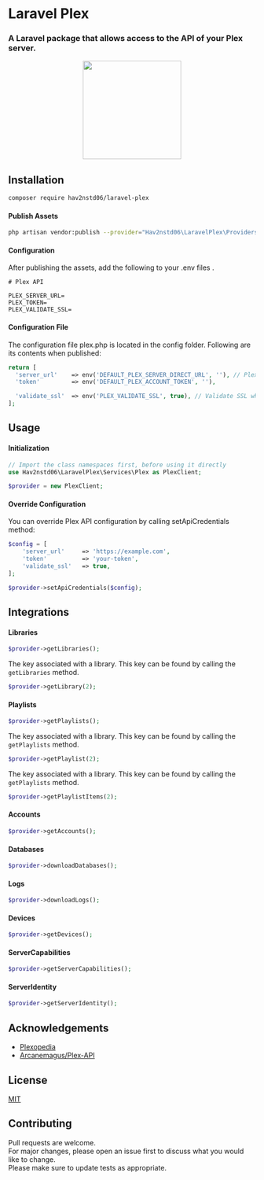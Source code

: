 
# Laravel Plex
### A Laravel package that allows access to the API of your Plex server.

<p align="center">
    <img height="200" src="https://user-images.githubusercontent.com/33732634/201248345-0df081eb-da1d-4605-92bb-e4c40bfdcd78.png" />   
</p>

## Installation

```bash
composer require hav2nstd06/laravel-plex
```

#### Publish Assets
```bash
php artisan vendor:publish --provider="Hav2nstd06\LaravelPlex\Providers\PlexServiceProvider" 
```

#### Configuration
After publishing the assets, add the following to your .env files .

```env
# Plex API

PLEX_SERVER_URL=
PLEX_TOKEN=
PLEX_VALIDATE_SSL=
```

#### Configuration File
The configuration file plex.php is located in the config folder. Following are its contents when published:

```php
return [
  'server_url'    => env('DEFAULT_PLEX_SERVER_DIRECT_URL', ''), // Plex Server URL (ex: http://[IP address]:32400)
  'token'         => env('DEFAULT_PLEX_ACCOUNT_TOKEN', ''),

  'validate_ssl'  => env('PLEX_VALIDATE_SSL', true), // Validate SSL when creating api client.
];
```
## Usage

#### Initialization

```php
// Import the class namespaces first, before using it directly
use Hav2nstd06\LaravelPlex\Services\Plex as PlexClient;

$provider = new PlexClient;
```

#### Override Configuration
You can override Plex API configuration by calling setApiCredentials method:

```php
$config = [
    'server_url'     => 'https://example.com',
    'token'          => 'your-token',
    'validate_ssl'   => true,
];

$provider->setApiCredentials($config);
```
## Integrations

#### Libraries

```php
$provider->getLibraries();
```

The key associated with a library. This key can be found by calling the ``getLibraries`` method.
```php
$provider->getLibrary(2);
```

#### Playlists

```php
$provider->getPlaylists();
```

The key associated with a library. This key can be found by calling the ``getPlaylists`` method.
```php
$provider->getPlaylist(2);
```

The key associated with a library. This key can be found by calling the ``getPlaylists`` method.
```php
$provider->getPlaylistItems(2);
```

#### Accounts

```php
$provider->getAccounts();
```

#### Databases

```php
$provider->downloadDatabases();
```

#### Logs

```php
$provider->downloadLogs();
```

#### Devices

```php
$provider->getDevices();
```

#### ServerCapabilities

```php
$provider->getServerCapabilities();
```

#### ServerIdentity

```php
$provider->getServerIdentity();
```

## Acknowledgements

- [Plexopedia](https://www.plexopedia.com/plex-media-server/api/)
- [Arcanemagus/Plex-API](https://github.com/Arcanemagus/plex-api/wiki)


## License

[MIT](https://choosealicense.com/licenses/mit/)


## Contributing

Pull requests are welcome.  
For major changes, please open an issue first to discuss what you would like to change.  
Please make sure to update tests as appropriate.

